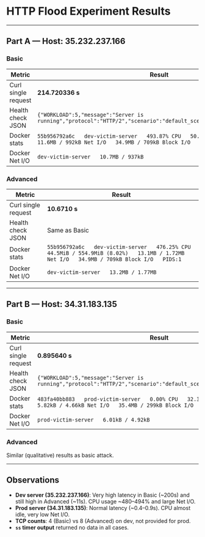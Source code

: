 # HTTP Flood Experiment Results

---

## Part A — Host: 35.232.237.166

### Basic
| Metric | Result |
|--------|--------|
| Curl single request | **214.720336 s** |
| Health check JSON | `{"WORKLOAD":5,"message":"Server is running","protocol":"HTTP/2","scenario":"default_scenario","status":"healthy"}` |
| Docker stats | `55b956792a6c   dev-victim-server   493.87% CPU   50.08MiB / 554.9MiB (9.03%)   11.6MB / 992kB Net I/O   34.9MB / 709kB Block I/O   PIDS:1` |
| Docker Net I/O | `dev-victim-server   10.7MB / 937kB` |

### Advanced
| Metric | Result |
|--------|--------|
| Curl single request | **10.6710 s** |
| Health check JSON | Same as Basic |
| Docker stats | `55b956792a6c   dev-victim-server   476.25% CPU   44.5MiB / 554.9MiB (8.02%)   13.1MB / 1.72MB Net I/O   34.9MB / 709kB Block I/O   PIDS:1` |
| Docker Net I/O | `dev-victim-server   13.2MB / 1.77MB` |

---

## Part B — Host: 34.31.183.135

### Basic
| Metric | Result |
|--------|--------|
| Curl single request | **0.895640 s** |
| Health check JSON | `{"WORKLOAD":5,"message":"Server is running","protocol":"HTTP/2","scenario":"default_scenario","status":"healthy"}` |
| Docker stats | `483fa40bb883   prod-victim-server   0.00% CPU   32.33MiB / 554.9MiB (5.83%)   5.82kB / 4.66kB Net I/O   35.4MB / 299kB Block I/O   PIDS:1` |
| Docker Net I/O | `prod-victim-server   6.01kB / 4.92kB` |s

### Advanced
Similar (qualitative) results as basic attack. 

---

## Observations
- **Dev server (35.232.237.166)**: Very high latency in Basic (~200s) and still high in Advanced (~11s). CPU usage ~480–494% and large Net I/O.  
- **Prod server (34.31.183.135)**: Normal latency (~0.4–0.9s). CPU almost idle, very low Net I/O.  
- **TCP counts**: 4 (Basic) vs 8 (Advanced) on dev, not provided for prod.  
- **`ss` timer output** returned no data in all cases.  
